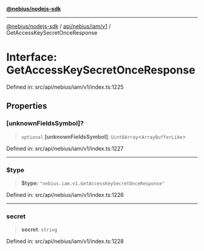 [**@nebius/nodejs-sdk**](../../../../../README.md)

---

[@nebius/nodejs-sdk](../../../../../README.md) / [api/nebius/iam/v1](../README.md) / GetAccessKeySecretOnceResponse

# Interface: GetAccessKeySecretOnceResponse

Defined in: src/api/nebius/iam/v1/index.ts:1225

## Properties

### \[unknownFieldsSymbol\]?

> `optional` **\[unknownFieldsSymbol\]**: `Uint8Array`\<`ArrayBufferLike`\>

Defined in: src/api/nebius/iam/v1/index.ts:1227

---

### $type

> **$type**: `"nebius.iam.v1.GetAccessKeySecretOnceResponse"`

Defined in: src/api/nebius/iam/v1/index.ts:1226

---

### secret

> **secret**: `string`

Defined in: src/api/nebius/iam/v1/index.ts:1228
